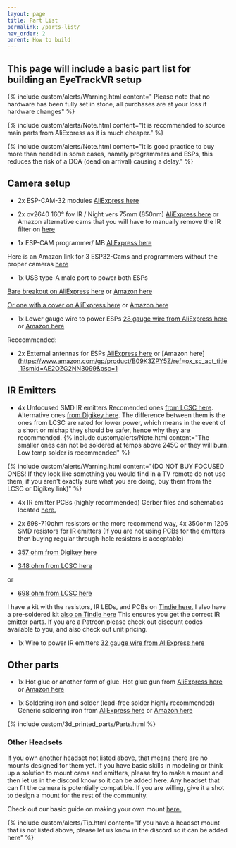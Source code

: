 ```yaml
---
layout: page
title: Part List
permalink: /parts-list/
nav_order: 2
parent: How to build
---
```


## This page will include a basic part list for building an EyeTrackVR setup

{% include custom/alerts/Warning.html content=" Please note that no hardware has been fully set in stone, all purchases are at your loss if hardware changes" %}

{% include custom/alerts/Note.html content="It is recommended to source main parts from AliExpress as it is much cheaper." %}

{% include custom/alerts/Note.html content="It is good practice to buy more than needed in some cases, namely programmers and ESPs, this reduces the risk of a DOA (dead on arrival) causing a delay." %}

## Camera setup

- 2x ESP-CAM-32 modules [AliExpress here](https://a.aliexpress.com/_mKjL9Cq)

- 2x ov2640 160° fov IR / Night vers 75mm (850nm) [AliExpress here](https://a.aliexpress.com/_mrNbZww) or Amazon alternative cams that you will have to manually remove the IR filter on [here](https://www.amazon.com/Camera-Aideepen-Wide-Angle-Megapixel-Support/dp/B09XXPX4SP/)

- 1x ESP-CAM programmer/ MB [AliExpress here](https://a.aliexpress.com/_mPaPgPu)

Here is an Amazon link for 3 ESP32-Cams and programmers without the proper cameras [here](https://www.amazon.com/ESP32-CAM-ESP32-CAM-MB-Development-Compatible-Raspberry/dp/B097H2KLCH)

- 1x USB type-A male port to power both ESPs

[Bare breakout on AliExpress here](https://www.aliexpress.com/item/2255801092919590.html) or [Amazon here](https://www.amazon.com/10Gtek-DIP-Breakout-Adapter-2-54mm/dp/B09LC8WQCD/)

[Or one with a cover on AliExpress here](https://www.aliexpress.com/item/2251832820552545.html) or [Amazon here](https://www.amazon.com/Pigtail-Extension-Cables-Connector-Replacement/dp/B09ZQNJ2DJ/)


- 1x Lower gauge wire to power ESPs
[28 gauge wire from AliExpress here](https://a.aliexpress.com/_mK72cy6) or [Amazon here](https://www.amazon.com/Fermerry-Silicone-Stranded-Copper-Electrical/dp/B089CTT5X1/)

Reccommended:

- 2x External antennas for ESPs [AliExpress here](https://www.aliexpress.com/item/2255800868378357.html) or [Amazon here](https://www.amazon.com/gp/product/B09K3ZPY5Z/ref=ox_sc_act_title_1?smid=AE2OZG2NN3099&psc=1
## IR Emitters

- 4x Unfocused SMD IR emitters
Recomended ones [from LCSC here](https://www.lcsc.com/product-detail/Infrared-IR-LEDs_XINGLIGHT-XL-3216HIRC-850_C965891.html).
Alternative ones [from Digikey here](https://www.digikey.com/en/products/detail/inolux/IN-P32ZTIR/10384796). The difference between them is the ones from LCSC are rated for lower power, which means in the event of a short or mishap they should be safer, hence why they are recommended. 
{% include custom/alerts/Note.html content="The smaller ones can not be soldered at temps above 245C or they will burn. Low temp solder is recommended" %}

{% include custom/alerts/Warning.html content="(DO NOT BUY FOCUSED ONES! If they look like something you would find in a TV remote do not use them, if you aren't exactly sure what you are doing, buy them from the LCSC or Digikey link)" %}


- 4x IR emitter PCBs (highly recommended) Gerber files and schematics located [here.](https://github.com/RedHawk989/EyeTrackVR-Hardware/tree/main/IR%20Emmitter)

- 2x 698-710ohm resistors or the more recommend way, 4x 350ohm 1206 SMD resistors for IR emitters (If you are not using PCBs for the emitters then buying regular  through-hole resistors is acceptable)
  
- [357 ohm from Digikey here](https://www.digikey.com/en/products/detail/stackpole-electronics-inc/RMCF1206FT357R/1759919) 
- [348 ohm from LCSC here](https://lcsc.com/product-detail/Chip-Resistor-Surface-Mount_BOURNS-CR1206-FX-3480ELF_C205328.html)

or

- [698 ohm from LCSC here](https://lcsc.com/product-detail/Chip-Resistor-Surface-Mount_FOJAN-FRC1206F6980TS_C2933749.html)

I have a kit with the resistors, IR LEDs, and PCBs on [Tindie here.](https://www.tindie.com/products/eyetrackvr/eyetrackvr-pcbs-components-kit/) 
I also have a pre-soldered kit [also on Tindie here](https://www.tindie.com/products/eyetrackvr/assembled-eyetrackvr-ir-led-kit/)
This ensures you get the correct IR emitter parts.
If you are a Patreon please check out discount codes available to you, and also check out unit pricing. 

- 1x Wire to power IR emitters
[32 gauge wire from AliExpress here](https://a.aliexpress.com/_mK72cy6)



## Other parts

- 1x Hot glue or another form of glue. Hot glue gun from [AliExpress here](https://www.aliexpress.com/item/3256803968572059.html) or [Amazon here](https://www.amazon.com/Assark-Sticks-School-Repairs-20W/dp/B09FYWQ44L/)

- 1x Soldering iron and solder (lead-free solder highly recommended) Generic soldering iron from [AliExpress here](https://www.aliexpress.com/item/3256801448141079.html) or [Amazon here](https://www.amazon.com/Liouhoum-Auto-Sleep-Adjustable-Temperature-Thermostatic/dp/B08PZBPXLZ/ref=sr_1_9)


{% include custom/3d_printed_parts/Parts.html %}

### Other Headsets

If you own another headset not listed above, that means there are no mounts designed for them yet. If you have basic skills in modeling or think up a solution to mount cams and emitters, please try to make a mount and then let us in the discord know so it can be added here. Any headset that can fit the camera is potentially compatible. If you are willing, give it a shot to design a mount for the rest of the community.

Check out our basic guide on making your own mount [here.](https://docs.eyetrackvr.dev/creating-your-own-camera-mount/)

{% include custom/alerts/Tip.html content="If you have a headset mount that is not listed above, please let us know in the discord so it can be added here" %}
